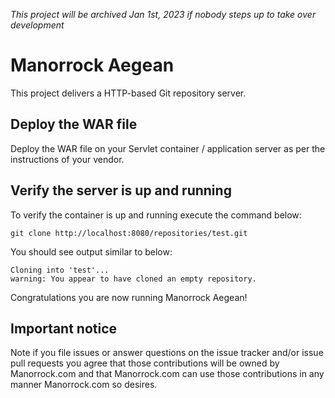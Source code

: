 _This project will be archived Jan 1st, 2023 if nobody steps up to take over development_

# Manorrock Aegean

This project delivers a HTTP-based Git repository server.

## Deploy the WAR file

Deploy the WAR file on your Servlet container / application server as per the
instructions of your vendor.

## Verify the server is up and running

To verify the container is up and running execute the command below:

```
git clone http://localhost:8080/repositories/test.git
```

You should see output similar to below:

```
Cloning into 'test'...
warning: You appear to have cloned an empty repository.
```

Congratulations you are now running Manorrock Aegean!

## Important notice

Note if you file issues or answer questions on the issue tracker and/or issue 
pull requests you agree that those contributions will be owned by Manorrock.com
and that Manorrock.com can use those contributions in any manner Manorrock.com
so desires.

